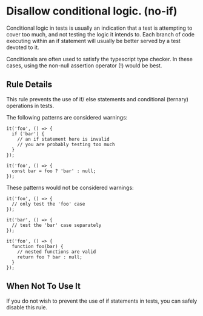 Disallow conditional logic. (no-if)
===================================

Conditional logic in tests is usually an indication that a test is attempting to cover too much, and not testing the logic it intends to. Each branch of code executing within an if statement will usually be better served by a test devoted to it.

Conditionals are often used to satisfy the typescript type checker. In these cases, using the non-null assertion operator (!) would be best.

Rule Details
------------

This rule prevents the use of if/ else statements and conditional (ternary) operations in tests.

The following patterns are considered warnings:

    it('foo', () => {
      if ('bar') {
        // an if statement here is invalid
        // you are probably testing too much
      }
    });

    it('foo', () => {
      const bar = foo ? 'bar' : null;
    });

These patterns would not be considered warnings:

    it('foo', () => {
      // only test the 'foo' case
    });

    it('bar', () => {
      // test the 'bar' case separately
    });

    it('foo', () => {
      function foo(bar) {
        // nested functions are valid
        return foo ? bar : null;
      }
    });

When Not To Use It
------------------

If you do not wish to prevent the use of if statements in tests, you can safely disable this rule.
